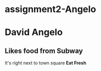 # assignment2-Angelo
# David Angelo
## Likes food from Subway
It's right next to town square **Eat Fresh**